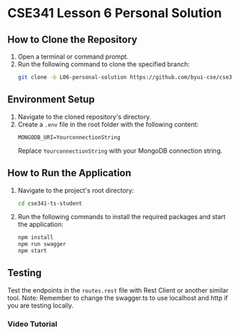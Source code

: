 # CSE341 Lesson 6 Personal Solution
## How to Clone the Repository

1. Open a terminal or command prompt.
2. Run the following command to clone the specified branch:
   ```bash
   git clone -b L06-personal-solution https://github.com/byui-cse/cse341-ts-student.git
   ```

## Environment Setup

1. Navigate to the cloned repository's directory.
2. Create a `.env` file in the root folder with the following content:
   ```env
   MONGODB_URI=YourconnectionString
   ```
   Replace `YourconnectionString` with your MongoDB connection string.

## How to Run the Application

1. Navigate to the project's root directory:
   ```bash
   cd cse341-ts-student
   ```
2. Run the following commands to install the required packages and start the application:
   ```bash
   npm install
   npm run swagger
   npm start
   ```

## Testing

Test the endpoints in the `routes.rest` file with Rest Client or another similar tool.
Note: Remember to change the swagger.ts to use localhost and http if you are testing locally.

### Video Tutorial

